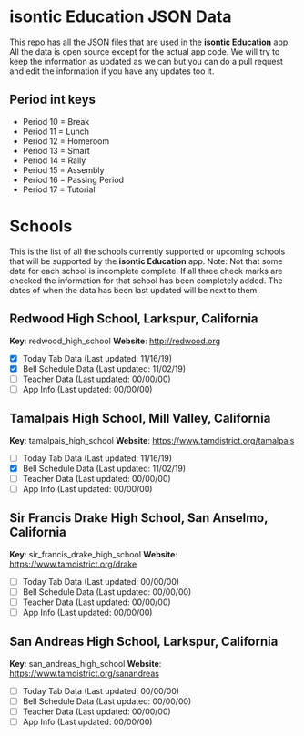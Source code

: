 
# isontic Education JSON Data

This repo has all the JSON files that are used in the **isontic Education** app. All the data is open source except for the actual app code. We will try to keep the information as updated as we can but you can do a pull request and edit the information if you have any updates too it.

## Period int keys

 - Period 10 = Break
 - Period 11 = Lunch
 - Period 12 = Homeroom
 - Period 13 = Smart
 - Period 14 = Rally
 - Period 15 = Assembly
 - Period 16 = Passing Period
 - Period 17 = Tutorial

# Schools

This is the list of all the schools currently supported or upcoming schools that will be supported by the **isontic Education** app. Note: Not that some data for each school is incomplete complete. If all three check marks are checked the information for that school has been completely added. The dates of when the data has been last updated will be next to them.

## Redwood High School, Larkspur, California

**Key**: redwood_high_school
**Website**: http://redwood.org

 - [X] Today Tab Data (Last updated: 11/16/19)
 - [X] Bell Schedule Data (Last updated: 11/02/19)
 - [ ] Teacher Data (Last updated: 00/00/00)
 - [ ] App Info (Last updated: 00/00/00)

## Tamalpais High School, Mill Valley, California

**Key**: tamalpais_high_school
**Website**: https://www.tamdistrict.org/tamalpais

 - [ ] Today Tab Data (Last updated: 11/16/19)
 - [X] Bell Schedule Data (Last updated: 11/02/19)
 - [ ] Teacher Data (Last updated: 00/00/00)
 - [ ] App Info (Last updated: 00/00/00)  

## Sir Francis Drake High School, San Anselmo, California

**Key**: sir_francis_drake_high_school
**Website**: https://www.tamdistrict.org/drake

 - [ ] Today Tab Data (Last updated: 00/00/00)
 - [ ] Bell Schedule Data (Last updated: 00/00/00)
 - [ ] Teacher Data (Last updated: 00/00/00)
 - [ ] App Info (Last updated: 00/00/00)  

 ## San Andreas High School, Larkspur, California

**Key**: san_andreas_high_school
**Website**: https://www.tamdistrict.org/sanandreas

 - [ ] Today Tab Data (Last updated: 00/00/00)
 - [ ] Bell Schedule Data (Last updated: 00/00/00)
 - [ ] Teacher Data (Last updated: 00/00/00)
 - [ ] App Info (Last updated: 00/00/00)  
